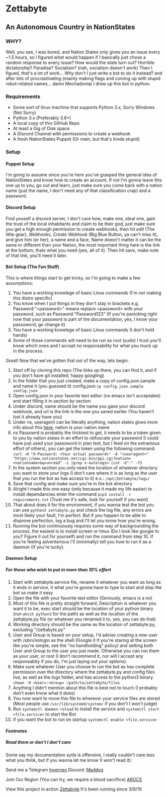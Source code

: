# Zettabyte
## An Autonomous Country in NationStates

### WHY?
Well, you see, I was bored, and Nation States only gives you an issue every ~1.5 hours, so I figured what would happen if I basically just chose a random response to every issue? How would the state turn out? Horrible dictatorship? Paradise? Socialism? (nah, socialism doesn't work) Then I figued, that's a lot of work... Why don't I just write a bot to do it instead? and after lots of procrastinating (mainly making flags and coming up with stupid robot-related names... damn Mechadonia) I drew up this bot in python.

### Requirements
* Some sort of linux machine that supports Python 3.x, Sorry Windows (Not Sorry)
* Python 3.x (Preferably 3.6+)
* A local copy of this GitHub Repo
* At least a Gig of Disk space
* A Discord Channel with permissions to create a webhook
* A fresh NationStates Puppet (Or main, but that's kinda stupid)

### Setup
#### Puppet Setup
I'm going to assume since you're here you've grasped the general idea of NationStates and know how to create an account. If not I'm gonna leave this one up to you, go out and learn, just make sure you come back with a nation name (just the name, I don't need any of that classification crap) and a password.

#### Discord Setup
Find youself a discord server, I don't care how, make one, steal one, gain the trust of the local inhabitants and claim to be their god, just make sure you get a high enough permission to create webhooks, then hit *edit* (The little gear), *Webhooks*, *Create Webhook* (Big Blue Button, ya can't miss it), and give him (or her), a name and a face, Name doesn't matter it can be the same or different than your Nation, the most important thing here is the link at the bottom, thats what you need (yes, all of it). Then hit save, make note of that link, you'll need it later.

#### Bot Setup (The Fun Stuff)
This is where things start to get tricky, so I'm going to make a few assumptions:

1. You have a working knowlege of basic Linux commands (I'm not making this distro specific)
2. You know when I put things in <brackets> they don't stay in brackets e.g. Password:"\<password>" means replace \<password> with your password, such as Password:"Password123" (If you're panicking right now that your password is part of the documentation, yes, I know your passoword, go change it)
3. You have a working knowlege of basic Linux commands (I don't hold hands)
4. Some of these commands will need to be run as root (sudo) I trust you'll know which ones and I accept no responsability for what you muck up in the process.

Great! Now that we've gotten that out of the way, lets begin.

1. Start off by cloning this repo (The links up there, you can find it, and if you don't have git installed, happy googling)
2. In the folder that you just created, make a copy of config.json.sample and name it (you guessed it) config.json
	```cp config.json.sample config.json```
3. Open config.json in your favorite text editor (no emacs isn't acceptable) and start filling it in section by section
4. Under discord, name should be the name you gave your discord webhook, and url is the link is the one you saved earlier (You haven't lost it already have you)
5. Under ns, useragent can be literally anything, nation states gives more info about this [here](https://www.nationstates.net/pages/api.html#terms), nation is your nation name
6. ns Passowrd is probably the trickiest to get, it needs to be a token given to you by nation states in an effort to obfuscate your password (I could have just used your passoword in plan text, but I feed on the extranious effort of others), you can get the token using the following command:
	```curl -H "X-Password: <Your actual password>" -A "<useragent>" "https://www.nationstates.net/cgi-bin/api.cgi?nation=<nationname>&q=unread" -i |grep x-autologin |cut -d":" -f2```
7. In the system section you only need the location of whatever directory you want to store your logs (I don't care where it is as long as the user that you run the bot as has access to it) e.x.:
	```/opt/Zettabyte/logs/```
8. Save that config and make sure you're in the bot directory
9. Alright I made this one easy (only because it made my life easier) to install dependancies enter the command ```pip3 install -r requirements.txt``` (Trust me it's safe, look for yourself if you want)
10. That about does it for the environment, if you wanna test the bot you can use ```python3 zettabyte.py``` and check the log file, any errors are most likely your fault, I'm perfect. But if you happen to be able to disprove perfection, log a bug and I'll let you know how you're wrong.
11. Running the bot continuously requires some way of backgrounding the process, the easiest is to install screen or tmux (Do I look like google to you? Figure it out for yourself) and run the command from step 10. If you're feeling adventerious I'll (minimally) tell you how to run it as a daemon (If you're lucky).

#### Daemon Setup 
##### For those who wish to put in more than 10% effort
1. Start with zettabyte.service file, rename it whatever you want as long as it ends in service, it what you're gonna have to type to start and stop the bot so make it easy
2. Open the file with your favorite text editor (Seriously, emacs is a no)
3. Most of this file is pretty straight forward, Description is whatever you want it to be, exec start should be the location of your python binary (run ```which python3``` for the path) as well as the location of the zettabyte.py file (or whatever you renamed it to, yes, you can do that)
4. Working directory should be the same as the location of zettabyte.py, excluding "/zettabyte.py"
5. User and Group is based on your setup, I'd advise creating a new user with /sbin/nologin as the shell (Google it if you're staring at the screen like you're simple, see the "no handholding" policy) and setting both User and Group to the user you just made. Otherwise you can run them as your user, or root (I don't recommend it, nor will I accept any responsabity if you do, I'm just laying out your options).
6. Make sure whatever User you choose to run the bot as has complete permission over the directory where the zettabyte.py and config files live, as well as the logs folder, and has access to the python3 binary. ```chown -R <User>:<Group> /path/to/zettabyte/files```
7. Anything I didn't mention about this file is best not to touch (I probably don't even know what it does)
8. You now want to move this file to wherever your service files are stored (Most people use ```/usr/lib/systemd/system/``` if you don't I won't judge)
9. Run ```systemctl daemon-reload``` to install the service and ```systemctl start <file.service>``` to start the Bot
10. If you want the bot to run on startup ```systemctl enable <file.service>```

#### Footnotes
##### Read them or don't I don't care
Some say my documentation sytle is offensive, I really couldn't care less what you think, but if you wanna let me know (I won't read it):

Send me a Telegram [Invernes](https://www.nationstates.net/nation=invernes)
Discord: [Maddog](https://discordapp.com/users/maddog#6554)

Join Our Region (You can try, we require a blood sacrifice) [AROCS](https://www.nationstates.net/region=allied_region_of_conservative_states)

View this project in action [Zettabyte](https://www.nationstates.net/nation=zettabyte)
It's been running since 3/9/19 
